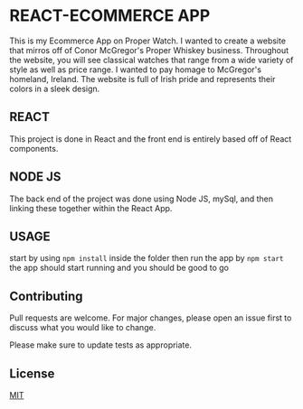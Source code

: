 # REACT-ECOMMERCE APP

This is my Ecommerce App on Proper Watch. I wanted to create a website that mirros off of Conor McGregor's Proper Whiskey business. Throughout the website, you will see classical watches that range from a wide variety of style as well as price range. I wanted to pay homage to McGregor's homeland, Ireland. The website is full of Irish pride and represents their colors in a sleek design.

## REACT

This project is done in React and the front end is entirely based off of React components.

## NODE JS

The back end of the project was done using Node JS, mySql, and then linking these together within the React App.

## USAGE

start by using `npm install` inside the folder
then run the app by `npm start`
the app should start running and you should be good to go


## Contributing
Pull requests are welcome. For major changes, please open an issue first to discuss what you would like to change.

Please make sure to update tests as appropriate.

## License
[MIT](http://www.tldrlegal.com/license/mit-license)